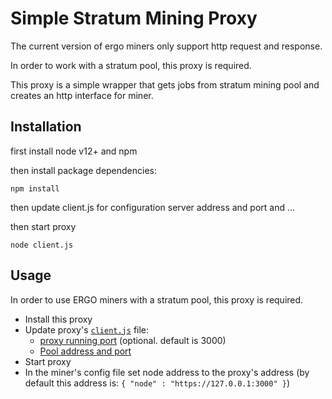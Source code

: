 # Simple Stratum Mining Proxy

The current version of ergo miners only support http request and response.

In order to work with a stratum pool, this proxy is required.

This proxy is a simple wrapper that gets jobs from stratum mining pool
and creates an http interface for miner.

## Installation

first install node v12+ and npm

then install package dependencies:

```
npm install
```

then update client.js for configuration server address and port and ...

then start proxy

```
node client.js
```
## Usage

In order to use ERGO miners with a stratum pool, this proxy is required.
- Install this proxy
- Update proxy's [`client.js`](https://github.com/mhssamadani/ErgoStratumProxy/blob/main/client.js)  file:
  - [proxy running port](https://github.com/mhssamadani/ErgoStratumProxy/blob/94b4561fbb857b3dbd227535bca75db311de8d66/client.js#L139) (optional. default is 3000)
  - [Pool address and port](https://github.com/mhssamadani/ErgoStratumProxy/blob/94b4561fbb857b3dbd227535bca75db311de8d66/client.js#L7)
- Start proxy
- In the miner's config file set node address to the proxy's address
 (by default this address is: ```{ "node" : "https://127.0.0.1:3000" }```)
